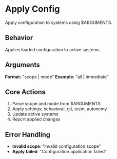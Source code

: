 # Apply Config

Apply configuration to systems using $ARGUMENTS.

## Behavior

Applies loaded configuration to active systems.

## Arguments

**Format:** "scope | mode"
**Example:** "all | immediate"

## Core Actions

1. Parse scope and mode from $ARGUMENTS
2. Apply settings: behavioral, git, team, autonomy
3. Update active systems
4. Report applied changes

## Error Handling

- **Invalid scope**: "Invalid configuration scope"
- **Apply failed**: "Configuration application failed"
